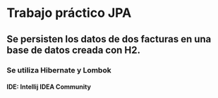 # Trabajo práctico JPA
## Se persisten los datos de dos facturas en una base de datos creada con H2.
### Se utiliza Hibernate y Lombok
#### IDE: Intellij IDEA Community
